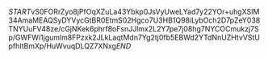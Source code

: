 $START$vS0FORrZyo8jPfOqXZuLa43Ybkp0JsVyUweLYad7y22YOr+uhgXSIM34AmaMEAQSyDYVycGtBR0EtmS02Hgco7U3HB1Q98iLybOch2D7pZeY038TNYUuFV48ze/cGjNKek6phrf8oFsnJJlmx2L2Y7pe7j08hg7NYCOCmukzj7Sp/GWFWi1jgumlm8FPzxk2JLkLaqtMdn7Yg2tj0fb5EBWd2YTdNnUZHtvVStUpfhItBmXp/HuWvuqDLQZ7XNxg$END$